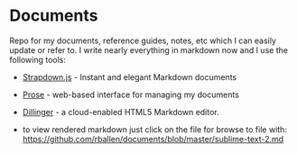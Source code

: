 Documents
=========

Repo for my documents, reference guides, notes, etc which I can easily update or refer to. I write nearly everything in markdown now and I use the following tools:

* [Strapdown.js](http://strapdownjs.com/) - Instant and elegant Markdown documents

* [Prose](http://prose.io/) - web-based interface for managing my documents

* [Dillinger](http://dillinger.io) - a cloud-enabled HTML5 Markdown editor.

* to view rendered markdown just click on  the file for  browse to file with: https://github.com/rballen/documents/blob/master/sublime-text-2.md
